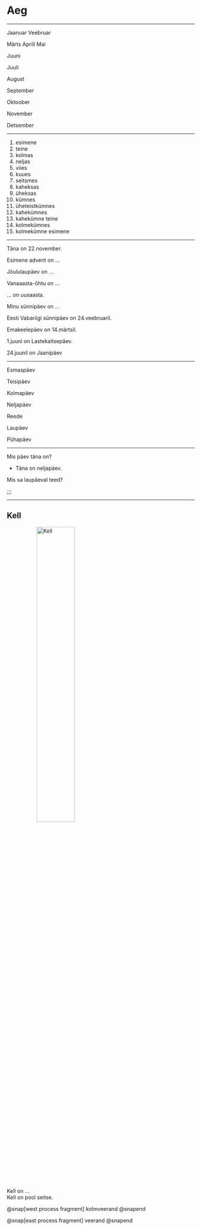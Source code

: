 # Aeg

---

Jaanuar  Veebruar

Märts  Aprill  Mai

Juuni

Juuli

August

September

Oktoober

November

Detsember

---

1. esimene
2. teine
3. kolmas
4. neljas
5. viies
6. kuues
7. seitsmes
8. kaheksas
9. üheksas
10. kümnes
11. üheteistkümnes
20. kahekümnes
22. kahekümne teine
30. kolmekümnes
30. kolmekümne esimene

---

Täna on 22.november.

Esimene advent on ...

Jõululaupäev on ...

Vanaaasta-õhtu on ...

 ... on uusaasta.

Minu sünnipäev on ...

Eesti Vabariigi sünnipäev on 24.veebruaril.

Emakeelepäev on 14.märtsil.

1.juuni on Lastekaitsepäev.

24.juunil on Jaanipäev

---

Esmaspäev

Teisipäev

Kolmapäev

Neljapäev

Reede

Laupäev

Pühapäev

---

Mis päev täna on?

- Täna on neljapäev.

Mis sa laupäeval teed?

;;;


---
## Kell
<img alt="Kell" src="https://proxy.duckduckgo.com/iu/?u=https%3A%2F%2Fll-us-i5.wal.co%2Fasr%2F2f10e09c-a676-465b-92a9-bdf0f1c7221e_1.aca3f7afc69e0aa13cc8996fee833245.jpeg-1c40199e0c62260cd7359d6239220f62e2241194-optim-2000x2000.jpg&f=1" style="width: 45%; margin-left: 5rem; border: none; background: none; box-shadow: none;" />

Kell on ...   
Kell on pool seitse.

@snap[west process fragment]
kolmveerand
@snapend

@snap[east process fragment]
veerand
@snapend
